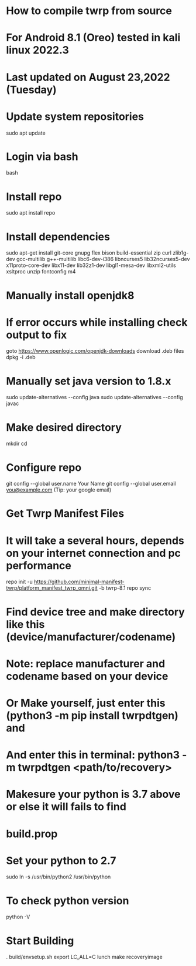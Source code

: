 # How to compile twrp from source 
# For Android 8.1 (Oreo) tested in kali linux 2022.3
# Last updated on August 23,2022 (Tuesday)


# Update system repositories
sudo apt update

# Login via bash
bash

# Install repo
sudo apt install repo

# Install dependencies
sudo apt-get install git-core gnupg flex bison build-essential zip curl zlib1g-dev gcc-multilib g++-multilib libc6-dev-i386 libncurses5 lib32ncurses5-dev x11proto-core-dev libx11-dev lib32z1-dev libgl1-mesa-dev libxml2-utils xsltproc unzip fontconfig m4

# Manually install openjdk8
# If error occurs while installing check output to fix
goto https://www.openlogic.com/openjdk-downloads
download .deb files
dpkg -i <packagename>.deb

# Manually set java version to 1.8.x
sudo update-alternatives --config java
sudo update-alternatives --config javac

# Make desired directory
mkdir <directoryname>
cd <directoryname>

# Configure repo
git config --global user.name Your Name
git config --global user.email you@example.com (Tip: your google email)

# Get Twrp Manifest Files
# It will take a several hours, depends on your internet connection and pc performance 
repo init -u https://github.com/minimal-manifest-twrp/platform_manifest_twrp_omni.git -b twrp-8.1
repo sync

# Find device tree and make directory like this (device/manufacturer/codename)
# Note: replace manufacturer and codename based on your device 
# Or Make yourself, just enter this (python3 -m pip install twrpdtgen) and 
# And enter this in terminal: python3 -m twrpdtgen <path/to/recovery>
# Makesure your python is 3.7 above or else it will fails to find
# build.prop

# Set your python to 2.7
sudo ln -s /usr/bin/python2 /usr/bin/python

# To check python version
python -V

# Start Building 
. build/envsetup.sh 
export LC_ALL=C 
lunch 
make recoveryimage
